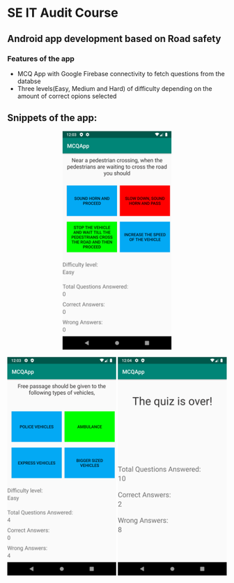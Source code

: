 # SE IT Audit Course

## Android app development based on Road safety

### Features of the app

* MCQ App with Google Firebase connectivity to fetch questions from the databse
* Three levels(Easy, Medium and Hard) of difficulty depending on the amount of correct opions selected


## Snippets of the app:
<p align="center">
<img src="screenshots/mcq1.png" alt="mcq1" width="250" height="500">
</p>
<img src="screenshots/mcq3.png" alt="mcq3" width="250" height="500">
<img src="screenshots/mcq2.png" alt="mcq2" width="250" height="500">

